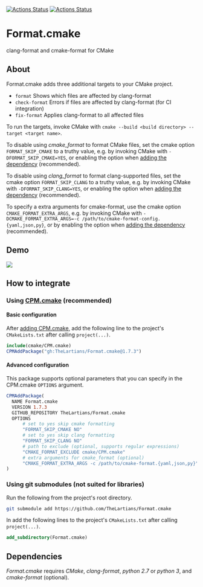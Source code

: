 [![Actions Status](https://github.com/TheLartians/Format.cmake/workflows/Unix/badge.svg)](https://github.com/TheLartians/Format.cmake/actions)
[![Actions Status](https://github.com/TheLartians/Format.cmake/workflows/Windows/badge.svg)](https://github.com/TheLartians/Format.cmake/actions)

# Format.cmake

clang-format and cmake-format for CMake

## About

Format.cmake adds three additional targets to your CMake project.

- `format` Shows which files are affected by clang-format
- `check-format` Errors if files are affected by clang-format (for CI integration)
- `fix-format` Applies clang-format to all affected files

To run the targets, invoke CMake with `cmake --build <build directory> --target <target name>`.

To disable using _cmake_format_ to format CMake files, set the cmake option `FORMAT_SKIP_CMAKE` to a truthy value, e.g. by invoking CMake with `-DFORMAT_SKIP_CMAKE=YES`, or enabling the option when [adding the dependency](#how-to-integrate) (recommended).

To disable using _clang_format_ to format clang-supported files, set the cmake option `FORMAT_SKIP_CLANG` to a truthy value, e.g. by invoking CMake with `-DFORMAT_SKIP_CLANG=YES`, or enabling the option when [adding the dependency](#how-to-integrate) (recommended).

To specify a extra arguments for cmake-format, use the cmake option `CMAKE_FORMAT_EXTRA_ARGS`, e.g. by invoking CMake with `-DCMAKE_FORMAT_EXTRA_ARGS=-c /path/to/cmake-format-config.{yaml,json,py}`,
or by enabling the option when [adding the dependency](#how-to-integrate) (recommended).


## Demo

![](https://user-images.githubusercontent.com/4437447/66123312-31ec3500-e5d1-11e9-8404-492b8eff8511.gif)

## How to integrate

### Using [CPM.cmake](https://github.com/cpm-cmake/CPM.cmake) (recommended)

#### Basic configuration

After [adding CPM.cmake](https://github.com/cpm-cmake/CPM.cmake#adding-cpm), add the following line to the project's `CMakeLists.txt` after calling `project(...)`.

```cmake
include(cmake/CPM.cmake)
CPMAddPackage("gh:TheLartians/Format.cmake@1.7.3")
```

#### Advanced configuration

This package supports optional parameters that you can specify in the CPM.cmake `OPTIONS` argument.

```CMake
CPMAddPackage(
  NAME Format.cmake
  VERSION 1.7.3
  GITHUB_REPOSITORY TheLartians/Format.cmake
  OPTIONS 
      # set to yes skip cmake formatting
      "FORMAT_SKIP_CMAKE NO"
      # set to yes skip clang formatting
      "FORMAT_SKIP_CLANG NO"
      # path to exclude (optional, supports regular expressions)
      "CMAKE_FORMAT_EXCLUDE cmake/CPM.cmake"
      # extra arguments for cmake_format (optional)
      "CMAKE_FORMAT_EXTRA_ARGS -c /path/to/cmake-format.{yaml,json,py}"
)
```

### Using git submodules (not suited for libraries)

Run the following from the project's root directory.

```bash
git submodule add https://github.com/TheLartians/Format.cmake
```

In add the following lines to the project's `CMakeLists.txt` after calling `project(...)`.

```CMake
add_subdirectory(Format.cmake)
```

## Dependencies

_Format.cmake_ requires _CMake_, _clang-format_, _python 2.7_ or _python 3_, and _cmake-format_ (optional).
